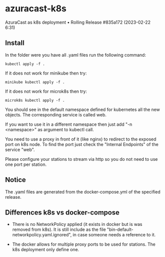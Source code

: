 # azuracast-k8s

AzuraCast as k8s deployment • Rolling Release #835a172 (2023-02-22 6:31)

## Install

In the folder were you have all .yaml files run the following command:

```
kubectl apply -f .
```

If it does not work for minikube then try:

```
minikube kubectl apply -f .
```

If it does not work for microk8s then try:

```
microk8s kubectl apply -f .
```

You should see in the default namespace defined for kubernetes all the new objects.
The corresponding service is called web.

If you want to use it in a different namespace then just add "-n &lt;namespace&gt;" as argument to kubectl call.

You need to use a proxy in front of it (like nginx) to redirect to the exposed port on k8s node.
To find the port just check the "Internal Endpoints" of the service "web".

Please configure your stations to stream via http so you do not need to use one port per station.

## Notice

The .yaml files are generated from the docker-compose.yml of the specified release.

## Differences k8s vs docker-compose

* There is no NetworkPolicy applied (it exists in docker but is was removed from k8s).
It is still include as the file "bin-default-networkpolicy.yaml.ignored", in case someone needs a reference to it.

* The docker allows for multiple proxy ports to be used for stations.
The k8s deployment only define one.
